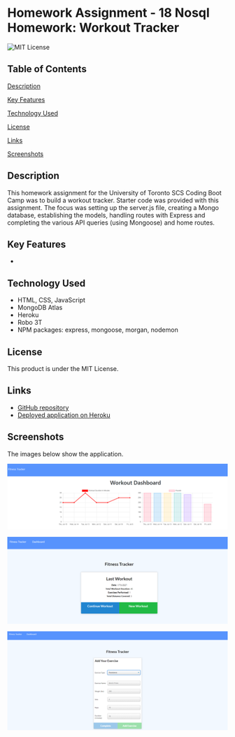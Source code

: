 # Homework Assignment - 18 Nosql Homework: Workout Tracker
![MIT License](https://img.shields.io/badge/license-MIT%20License-blue.svg)

## Table of Contents
[Description](#description)

[Key Features](#key-features)

[Technology Used](#technology-used)

[License](#license)

[Links](#links)

[Screenshots](#screenshots)

## Description
This homework assignment for the University of Toronto SCS Coding Boot Camp was to build a workout tracker. Starter code was provided with this assignment. The focus was setting up the server.js file, creating a Mongo database, establishing the models, handling routes with Express and completing the various API queries (using Mongoose) and home routes.

## Key Features
-

## Technology Used
- HTML, CSS, JavaScript
- MongoDB Atlas
- Heroku
- Robo 3T
- NPM packages: express, mongoose, morgan, nodemon

## License
This product is under the MIT License.

## Links
- [GitHub repository](https://github.com/darylnauman/workout-tracker)
- [Deployed application on Heroku](https://hidden-plains-22373.herokuapp.com/)

## Screenshots
The images below show the application.

![Screenshot of workout tracker.](./public/images/workout-tracker-screenshot-01.png)

![Screenshot of workout tracker.](./public/images/workout-tracker-screenshot-02.png)

![Screenshot of workout tracker.](./public/images/workout-tracker-screenshot-03.png)